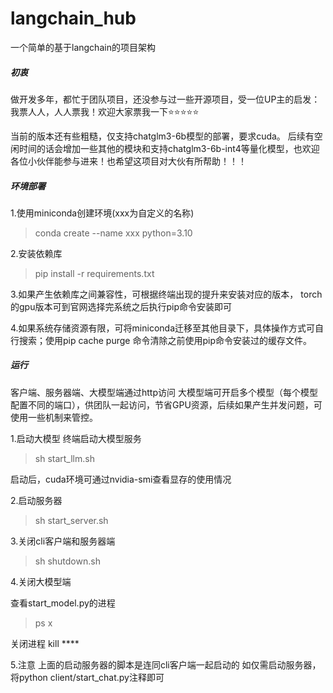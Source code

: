 # langchain_hub
一个简单的基于langchain的项目架构
##### 初衷
做开发多年，都忙于团队项目，还没参与过一些开源项目，受一位UP主的启发：我票人人，人人票我！欢迎大家票我一下⭐️⭐️⭐️⭐️⭐️

当前的版本还有些粗糙，仅支持chatglm3-6b模型的部署，要求cuda。
后续有空闲时间的话会增加一些其他的模块和支持chatglm3-6b-int4等量化模型，也欢迎各位小伙伴能参与进来！也希望这项目对大伙有所帮助！！！

##### 环境部署
1.使用miniconda创建环境(xxx为自定义的名称)
> conda create --name xxx python=3.10

2.安装依赖库
> pip install -r requirements.txt

3.如果产生依赖库之间兼容性，可根据终端出现的提升来安装对应的版本，
torch的gpu版本可到官网选择完系统之后执行pip命令安装即可

4.如果系统存储资源有限，可将miniconda迁移至其他目录下，具体操作方式可自行搜索；使用pip cache purge 命令清除之前使用pip命令安装过的缓存文件。

##### 运行
客户端、服务器端、大模型端通过http访问
大模型端可开启多个模型（每个模型配置不同的端口），供团队一起访问，节省GPU资源，后续如果产生并发问题，可使用一些机制来管控。

1.启动大模型 
终端启动大模型服务 
> sh start_llm.sh

启动后，cuda环境可通过nvidia-smi查看显存的使用情况

2.启动服务器
> sh start_server.sh

3.关闭cli客户端和服务器端
> sh shutdown.sh

4.关闭大模型端

查看start_model.py的进程
> ps x 

关闭进程
kill ****

5.注意
上面的启动服务器的脚本是连同cli客户端一起启动的
如仅需启动服务器，将python client/start_chat.py注释即可




